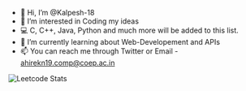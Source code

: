 - 👋 Hi, I’m @Kalpesh-18
- 👀 I’m interested in Coding my ideas
- 💻 C, C++, Java, Python and much more will be added to this list.
- 🌱 I’m currently learning about Web-Developement and APIs
- 📫 You can reach me through Twitter or Email - ahirekn19.comp@coep.ac.in


![Leetcode Stats](https://leetcard.jacoblin.cool/kalpesh-ahire18?font=Segoe_UI&ext=activity)
<!---
Kalpesh-18/Kalpesh-18 is a ✨ special ✨ repository because its `README.md` (this file) appears on your GitHub profile.
You can click the Preview link to take a look at your changes.
--->
